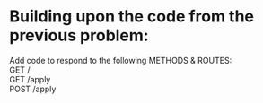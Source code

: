 # Building upon the code from the previous problem:

Add code to respond to the following METHODS & ROUTES:
	<br>
	GET / 
	<br>
	GET /apply
	<br>
	POST /apply
